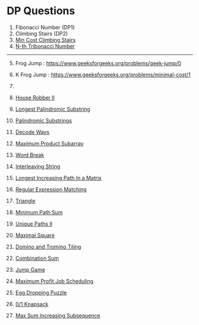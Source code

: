 # DP Questions

1. Fibonacci Number (DP1)
2. Climbing Stairs (DP2)
3. [Min Cost Climbing Stairs](https://leetcode.com/problems/min-cost-climbing-stairs/)
4. [N-th Tribonacci Number](https://leetcode.com/problems/n-th-tribonacci-number/)  
--- 
5. Frog Jump : https://www.geeksforgeeks.org/problems/geek-jump/0
6. K Frog Jump : https://www.geeksforgeeks.org/problems/minimal-cost/1

7. 
2. [House Robber II](https://leetcode.com/problems/house-robber-ii/)  
3. [Longest Palindromic Substring](https://leetcode.com/problems/longest-palindromic-substring/)  
4. [Palindromic Substrings](https://leetcode.com/problems/palindromic-substrings/)  
5. [Decode Ways](https://leetcode.com/problems/decode-ways/)  
6. [Maximum Product Subarray](https://leetcode.com/problems/maximum-product-subarray/)  
7. [Word Break](https://leetcode.com/problems/word-break/)  
8. [Interleaving String](https://leetcode.com/problems/interleaving-string/)  
9. [Longest Increasing Path In a Matrix](https://leetcode.com/problems/longest-increasing-path-in-a-matrix/)  
10. [Regular Expression Matching](https://leetcode.com/problems/regular-expression-matching/)  
11. [Triangle](https://leetcode.com/problems/triangle/)  
12. [Minimum Path Sum](https://leetcode.com/problems/minimum-path-sum/)  
13. [Unique Paths II](https://leetcode.com/problems/unique-paths-ii/)  
14. [Maximal Square](https://leetcode.com/problems/maximal-square/)  
16. [Domino and Tromino Tiling](https://leetcode.com/problems/domino-and-tromino-tiling/)  
17. [Combination Sum](https://leetcode.com/problems/combination-sum/)  
18. [Jump Game](https://leetcode.com/problems/jump-game/)  
19. [Maximum Profit Job Scheduling](https://leetcode.com/problems/maximum-profit-in-job-scheduling/)  
20. [Egg Dropping Puzzle](https://leetcode.com/problems/super-egg-drop/)  
21. [0/1 Knapsack](https://leetcode.com/problems/partition-equal-subset-sum/)  
22. [Max Sum Increasing Subsequence](https://leetcode.com/problems/maximum-sum-of-an-increasing-subsequence/)  
